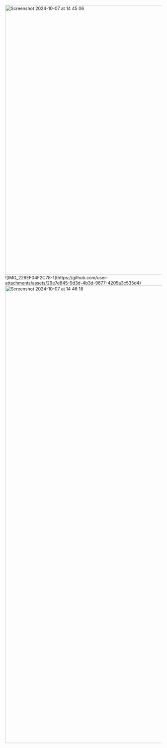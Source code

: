 <img width="867" alt="Screenshot 2024-10-07 at 14 45 06" src="https://github.com/user-attachments/assets/452c6334-4755-4bfc-bb59-c36b3fcad577">
![IMG_229EF04F2C78-1](https://github.com/user-attachments/assets/29e7e845-9d3d-4b3d-9677-4205a3c535d4)
<img width="1470" alt="Screenshot 2024-10-07 at 14 46 18" src="https://github.com/user-attachments/assets/208aa1b1-a703-4f96-9e4f-bdf33c81af6c">
